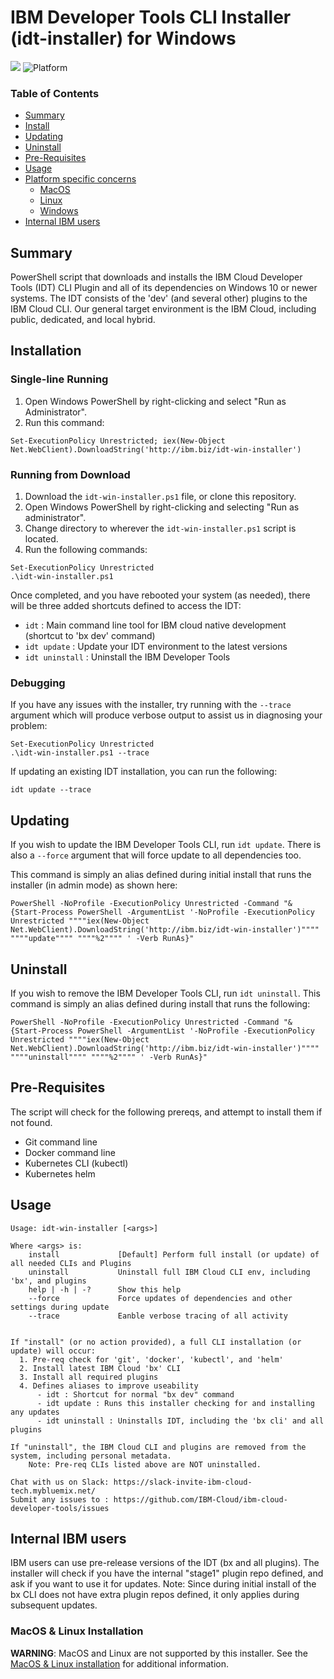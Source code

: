 # IBM Developer Tools CLI Installer (idt-installer) for Windows

[![](https://img.shields.io/badge/IBM%20Cloud-powered-blue.svg)](https://bluemix.net)
![Platform](https://img.shields.io/badge/platform-Powershell-lightgrey.svg?style=flat)

### Table of Contents
* [Summary](#summary)
* [Install](#installation)
* [Updating](#updating)
* [Uninstall](#uninstall)
* [Pre-Requisites](#pre-requisites)
* [Usage](#usage)
* [Platform specific concerns](#platforms)
    * [MacOS](#macos)
    * [Linux](#linux)
    * [Windows](#windows)
* [Internal IBM users](#internal-ibm-users)


## Summary

PowerShell script that downloads and installs the IBM Cloud Developer Tools (IDT) CLI Plugin and all of its dependencies on Windows 10 or newer systems. The IDT consists of the 'dev' (and several other) plugins to the IBM Cloud CLI. Our general target environment is the IBM Cloud, including public, dedicated, and local hybrid.


## Installation

### Single-line Running

1. Open Windows PowerShell by right-clicking and select "Run as Administrator".
2. Run this command:
```
Set-ExecutionPolicy Unrestricted; iex(New-Object Net.WebClient).DownloadString('http://ibm.biz/idt-win-installer')
```

### Running from Download

1. Download the `idt-win-installer.ps1` file, or clone this repository.
2. Open Windows PowerShell by right-clicking and selecting "Run as administrator".
3. Change directory to wherever the `idt-win-installer.ps1` script is located.
4. Run the following commands:
```
Set-ExecutionPolicy Unrestricted
.\idt-win-installer.ps1
```

Once completed, and you have rebooted your system (as needed), there will be three added shortcuts defined to access the IDT:
- `idt` : Main command line tool for IBM cloud native development (shortcut to 'bx dev' command)
- `idt update` : Update your IDT environment to the latest versions
- `idt uninstall` : Uninstall the IBM Developer Tools


### Debugging

If you have any issues with the installer, try running with the `--trace` argument which will produce verbose output to assist us in diagnosing your problem:

```
Set-ExecutionPolicy Unrestricted
.\idt-win-installer.ps1 --trace
```

If updating an existing IDT installation, you can run the following:
```
idt update --trace
```


## Updating

If you wish to update the IBM Developer Tools CLI, run `idt update`. There is also a `--force` argument that will force update to all dependencies too.

This command is simply an alias defined during initial install that runs the installer (in admin mode) as shown here:

```
PowerShell -NoProfile -ExecutionPolicy Unrestricted -Command "& {Start-Process PowerShell -ArgumentList '-NoProfile -ExecutionPolicy Unrestricted """"iex(New-Object Net.WebClient).DownloadString('http://ibm.biz/idt-win-installer')"""" """"update"""" """"%2"""" ' -Verb RunAs}"
```

## Uninstall

If you wish to remove the IBM Developer Tools CLI, run `idt uninstall`. This command is simply an alias defined during install that runs the following:

```
PowerShell -NoProfile -ExecutionPolicy Unrestricted -Command "& {Start-Process PowerShell -ArgumentList '-NoProfile -ExecutionPolicy Unrestricted """"iex(New-Object Net.WebClient).DownloadString('http://ibm.biz/idt-win-installer')"""" """"uninstall"""" """"%2"""" ' -Verb RunAs}"
```


## Pre-Requisites

The script will check for the following prereqs, and attempt to install them if not found.
- Git command line
- Docker command line
- Kubernetes CLI (kubectl)
- Kubernetes helm


## Usage
```
Usage: idt-win-installer [<args>]

Where <args> is:
    install             [Default] Perform full install (or update) of all needed CLIs and Plugins
    uninstall           Uninstall full IBM Cloud CLI env, including 'bx', and plugins
    help | -h | -?      Show this help
    --force             Force updates of dependencies and other settings during update
    --trace             Eanble verbose tracing of all activity


If "install" (or no action provided), a full CLI installation (or update) will occur:
  1. Pre-req check for 'git', 'docker', 'kubectl', and 'helm'
  2. Install latest IBM Cloud 'bx' CLI
  3. Install all required plugins
  4. Defines aliases to improve useability
      - idt : Shortcut for normal "bx dev" command
      - idt update : Runs this installer checking for and installing any updates
      - idt uninstall : Uninstalls IDT, including the 'bx cli' and all plugins

If "uninstall", the IBM Cloud CLI and plugins are removed from the system, including personal metadata.
    Note: Pre-req CLIs listed above are NOT uninstalled.

Chat with us on Slack: https://slack-invite-ibm-cloud-tech.mybluemix.net/
Submit any issues to : https://github.com/IBM-Cloud/ibm-cloud-developer-tools/issues

```


## Internal IBM users

IBM users can use pre-release versions of the IDT (bx and all plugins). The installer will check if you have the internal "stage1" plugin repo defined, and ask if you want to use it for updates.  Note: Since during initial install of the bx CLI does not have extra plugin repos defined, it only applies during subsequent updates.


### MacOS &amp; Linux Installation

**WARNING**: MacOS and Linux are not supported by this installer.  See the [MacOS &amp; Linux installation](../linux-installer/README.md) for additional information.
